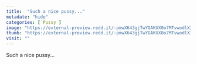 ```yaml
---
title:  "Such a nice pussy..."
metadate: "hide"
categories: [ Pussy ]
image: "https://external-preview.redd.it/-pmwX643gjTwYGAKUX0o7MTvwodlXI7UUuEjEACmgD8.png?auto=webp&s=09391f96c860e37661e31f8b0ad2dd9f176eb86a"
thumb: "https://external-preview.redd.it/-pmwX643gjTwYGAKUX0o7MTvwodlXI7UUuEjEACmgD8.png?width=640&crop=smart&auto=webp&s=4520a28c10c314f93b39b0e4dc485749a7995211"
visit: ""
---
```

Such a nice pussy...
